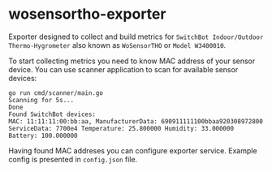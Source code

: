 # wosensortho-exporter

Exporter designed to collect and build metrics for `SwitchBot Indoor/Outdoor Thermo-Hygrometer` also known as `WoSensorTHO` or `Model W3400010`.

To start collecting metrics you need to know MAC address of your sensor device.
You can use scanner application to scan for available sensor devices:

```
go run cmd/scanner/main.go
Scanning for 5s...
Done
Found SwitchBot devices:
MAC: 11:11:11:00:bb:aa, ManufacturerData: 690911111100bbaa920308972800 ServiceData: 7700e4 Temperature: 25.800000 Humidity: 33.000000 Battery: 100.000000
```
Having found MAC addreses you can configure exporter service. Example config is presented in `config.json` file.
